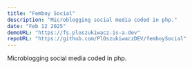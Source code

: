 ```yaml
---
title: "Femboy Social"
description: "Microblogging social media coded in php."
date: "Feb 12 2025"
demoURL: "https://fs.ploszukiwacz.is-a.dev"
repoURL: "https://github.com/PlOszukiwaczDEV/femboySocial"
---
```

Microblogging social media coded in php.